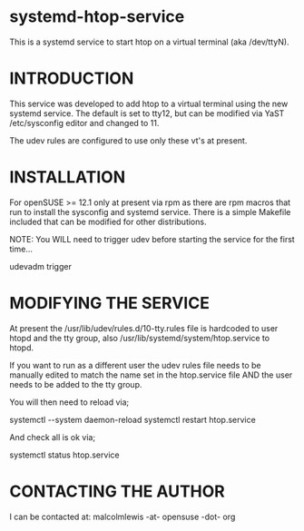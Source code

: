 systemd-htop-service
=====================

This is a systemd service to start htop on a virtual terminal
(aka /dev/ttyN).

INTRODUCTION
=====================
This service was developed to add htop to a virtual terminal
using the new systemd service. The default is set to tty12, but
can be modified via YaST /etc/sysconfig editor and changed to 11.

The udev rules are configured to use only these vt's at present.

INSTALLATION
=====================
For openSUSE >= 12.1 only at present via rpm as there are rpm
macros that run to install the sysconfig and systemd service.
There is a simple Makefile included that can be modified for other
distributions.


NOTE: You WILL need to trigger udev before starting the service for
the first time...

udevadm trigger

MODIFYING THE SERVICE
=====================
At present the /usr/lib/udev/rules.d/10-tty.rules file is hardcoded to
user htopd and the tty group, also /usr/lib/systemd/system/htop.service
to htopd.

If you want to run as a different user the udev rules file needs to
be manually edited to match the name set in the htop.service file
AND the user needs to be added to the tty group.

You will then need to reload via;

systemctl --system daemon-reload
systemctl restart htop.service

And check all is ok via;

systemctl status htop.service

CONTACTING THE AUTHOR
=====================
I can be contacted at: malcolmlewis -at- opensuse -dot- org
